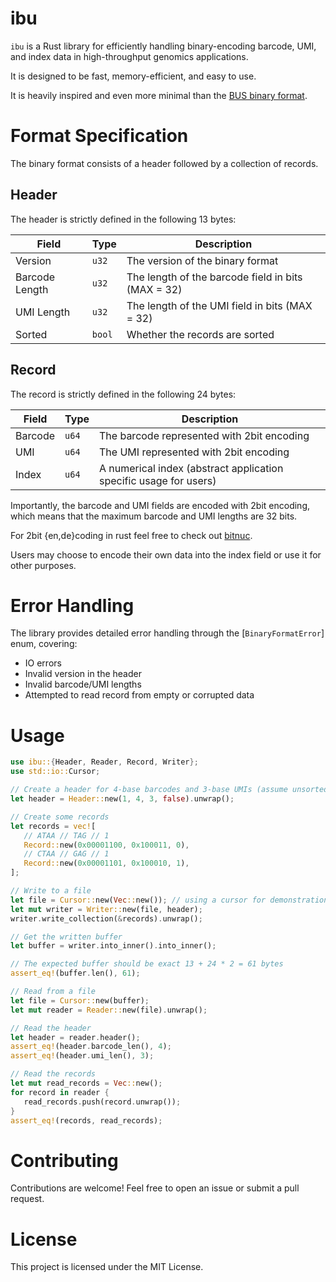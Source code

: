 # ibu

`ibu` is a Rust library for efficiently handling binary-encoding barcode, UMI, and index data in
high-throughput genomics applications.

It is designed to be fast, memory-efficient, and easy to use.

It is heavily inspired and even more minimal than the [BUS binary format](https://github.com/BUStools/BUS-format).

# Format Specification

The binary format consists of a header followed by a collection of records.

## Header

The header is strictly defined in the following 13 bytes:

| Field | Type | Description |
| --- | --- | --- |
| Version | `u32` | The version of the binary format |
| Barcode Length | `u32` | The length of the barcode field in bits (MAX = 32) |
| UMI Length | `u32` | The length of the UMI field in bits (MAX = 32) |
| Sorted | `bool` | Whether the records are sorted |

## Record

The record is strictly defined in the following 24 bytes:

| Field | Type | Description |
| --- | --- | --- |
| Barcode | `u64` | The barcode represented with 2bit encoding |
| UMI | `u64` | The UMI represented with 2bit encoding |
| Index | `u64` | A numerical index (abstract application specific usage for users) |

Importantly, the barcode and UMI fields are encoded with 2bit encoding, which means that the
maximum barcode and UMI lengths are 32 bits.

For 2bit {en,de}coding in rust feel free to check out [bitnuc](https://crates.io/crates/bitnuc).

Users may choose to encode their own data into the index field or use it for other purposes.

# Error Handling

The library provides detailed error handling through the [`BinaryFormatError`] enum, covering:

- IO errors
- Invalid version in the header
- Invalid barcode/UMI lengths
- Attempted to read record from empty or corrupted data

# Usage

```rust
use ibu::{Header, Reader, Record, Writer};
use std::io::Cursor;

// Create a header for 4-base barcodes and 3-base UMIs (assume unsorted)
let header = Header::new(1, 4, 3, false).unwrap();

// Create some records
let records = vec![
   // ATAA // TAG // 1
   Record::new(0x00001100, 0x100011, 0),
   // CTAA // GAG // 1
   Record::new(0x00001101, 0x100010, 1),
];

// Write to a file
let file = Cursor::new(Vec::new()); // using a cursor for demonstration
let mut writer = Writer::new(file, header);
writer.write_collection(&records).unwrap();

// Get the written buffer
let buffer = writer.into_inner().into_inner();

// The expected buffer should be exact 13 + 24 * 2 = 61 bytes
assert_eq!(buffer.len(), 61);

// Read from a file
let file = Cursor::new(buffer);
let mut reader = Reader::new(file).unwrap();

// Read the header
let header = reader.header();
assert_eq!(header.barcode_len(), 4);
assert_eq!(header.umi_len(), 3);

// Read the records
let mut read_records = Vec::new();
for record in reader {
   read_records.push(record.unwrap());
}
assert_eq!(records, read_records);
```


# Contributing

Contributions are welcome! Feel free to open an issue or submit a pull request.

# License

This project is licensed under the MIT License.

